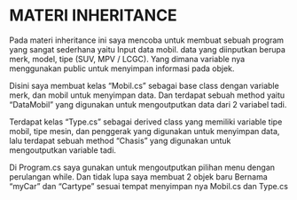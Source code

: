# MATERI INHERITANCE
Pada materi inheritance ini saya mencoba untuk membuat sebuah program yang sangat sederhana yaitu Input data mobil. data yang diinputkan berupa merk, model, tipe (SUV, MPV / LCGC). Yang dimana variable nya menggunakan public untuk menyimpan informasi pada objek. 

Disini saya membuat kelas “Mobil.cs” sebagai base class dengan variable merk, dan mobil untuk menyimpan data. Dan terdapat sebuah method yaitu “DataMobil” yang digunakan untuk mengoutputkan data dari 2 variabel tadi.

Terdapat kelas “Type.cs” sebagai derived class yang memiliki variable tipe mobil, tipe mesin, dan penggerak yang digunakan untuk menyimpan data, lalu terdapat sebuah method “Chasis” yang digunakan untuk mengoutputkan variable tadi.

Di Program.cs saya gunakan untuk mengoutputkan pilihan menu dengan perulangan while. Dan tidak lupa saya membuat 2 objek baru Bernama “myCar” dan “Cartype” sesuai tempat menyimpan nya Mobil.cs dan Type.cs
